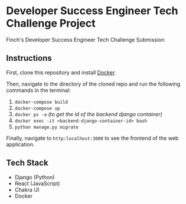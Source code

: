 # Developer Success Engineer Tech Challenge Project
Finch's Developer Success Engineer Tech Challenge Submission

## Instructions
First, clone this repository and install [Docker](https://docs.docker.com/engine/install/).

Then, navigate to the directory of the cloned repo and run the following commands in the terminal:
1. `docker-compose build`
2. `docker-compose up`
3. `docker ps -a` *(to get the id of the backend django container)*
4. `docker exec -it <backend-django-container-id> bash` 
5. `python manage.py migrate`

Finally, navigate to `http:localhost:3000` to see the frontend of the web application.

## Tech Stack
* Django (Python)
* React (JavaScript)
* Chakra UI
* Docker